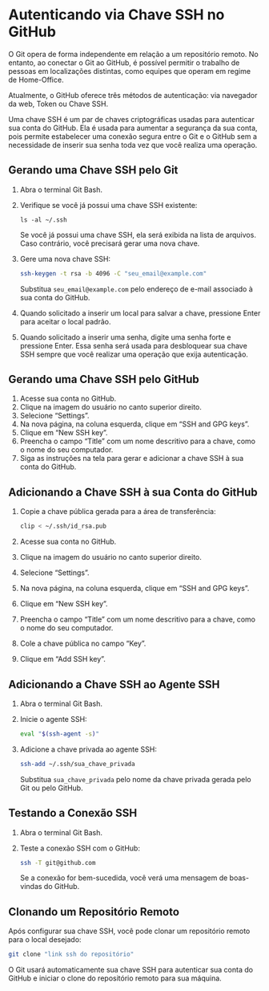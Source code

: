 # Autenticando via Chave SSH no GitHub

O Git opera de forma independente em relação a um repositório remoto. No entanto, ao conectar o Git ao GitHub, é possível permitir o trabalho de pessoas em localizações distintas, como equipes que operam em regime de Home-Office.

Atualmente, o GitHub oferece três métodos de autenticação: via navegador da web, Token ou Chave SSH.

Uma chave SSH é um par de chaves criptográficas usadas para autenticar sua conta do GitHub. Ela é usada para aumentar a segurança da sua conta, pois permite estabelecer uma conexão segura entre o Git e o GitHub sem a necessidade de inserir sua senha toda vez que você realiza uma operação.

## Gerando uma Chave SSH pelo Git

1. Abra o terminal Git Bash.

2. Verifique se você já possui uma chave SSH existente:

   ```
   ls -al ~/.ssh
   ```

   Se você já possui uma chave SSH, ela será exibida na lista de arquivos. Caso contrário, você precisará gerar uma nova chave.

3. Gere uma nova chave SSH:

   ```bash
   ssh-keygen -t rsa -b 4096 -C "seu_email@example.com"
   ```

   Substitua `seu_email@example.com` pelo endereço de e-mail associado à sua conta do GitHub.

4. Quando solicitado a inserir um local para salvar a chave, pressione Enter para aceitar o local padrão.
5. Quando solicitado a inserir uma senha, digite uma senha forte e pressione Enter. Essa senha será usada para desbloquear sua chave SSH sempre que você realizar uma operação que exija autenticação.

## Gerando uma Chave SSH pelo GitHub

1. Acesse sua conta no GitHub.
2. Clique na imagem do usuário no canto superior direito.
3. Selecione “Settings”.
4. Na nova página, na coluna esquerda, clique em “SSH and GPG keys”.
5. Clique em “New SSH key”.
6. Preencha o campo “Title” com um nome descritivo para a chave, como o nome do seu computador.
7. Siga as instruções na tela para gerar e adicionar a chave SSH à sua conta do GitHub.

## Adicionando a Chave SSH à sua Conta do GitHub

1. Copie a chave pública gerada para a área de transferência:

   ```bash
   clip < ~/.ssh/id_rsa.pub
   ```

2. Acesse sua conta no GitHub.
3. Clique na imagem do usuário no canto superior direito.
4. Selecione “Settings”.
5. Na nova página, na coluna esquerda, clique em “SSH and GPG keys”.
6. Clique em “New SSH key”.
7. Preencha o campo “Title” com um nome descritivo para a chave, como o nome do seu computador.
8. Cole a chave pública no campo “Key”.
9. Clique em “Add SSH key”.

## Adicionando a Chave SSH ao Agente SSH

1. Abra o terminal Git Bash.
2. Inicie o agente SSH:

   ```bash
   eval "$(ssh-agent -s)"
   ```

3. Adicione a chave privada ao agente SSH:

   ```bash
   ssh-add ~/.ssh/sua_chave_privada
   ```

   Substitua `sua_chave_privada` pelo nome da chave privada gerada pelo Git ou pelo GitHub.

## Testando a Conexão SSH

1. Abra o terminal Git Bash.
2. Teste a conexão SSH com o GitHub:

   ```bash
   ssh -T git@github.com
   ```

   Se a conexão for bem-sucedida, você verá uma mensagem de boas-vindas do GitHub.

## Clonando um Repositório Remoto

Após configurar sua chave SSH, você pode clonar um repositório remoto para o local desejado:

```bash
git clone "link ssh do repositório"
```

O Git usará automaticamente sua chave SSH para autenticar sua conta do GitHub e iniciar o clone do repositório remoto para sua máquina.